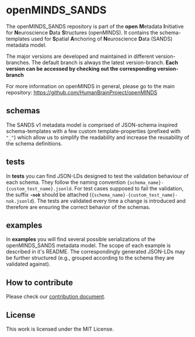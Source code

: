 # openMINDS_SANDS

The openMINDS_SANDS repository is part of the **open** **M**etadata **I**nitiative for **N**euroscience **D**ata **S**tructures (openMINDS). It contains the 
schema-templates used for **S**patial **A**nchoring of **N**euroscience **D**ata (SANDS) metadata model.

The major versions are developed and maintained in different version-branches. The default branch is always the latest version-branch. **Each version can be accessed by checking out the corresponding version-branch**

For more information on openMINDS in general, please go to the main repository: https://github.com/HumanBrainProject/openMINDS

## schemas
The SANDS v1 metadata model is comprised of JSON-schema inspired schema-templates with a few custom template-properties (prefixed with `"_"`) which allow us to simplify the readability and increase the reusability of the schema definitions.

## tests
In **tests** you can find JSON-LDs designed to test the validation behaviour of each schema. They follow the naming convention `{schema_name}-{custom_test_name}.jsonld`. For test cases supposed to fail the validation, the suffix **`-nok`** should be attached (`{schema_name}-{custom_test_name}-nok.jsonld`). The tests are validated every time a change is introduced and therefore are ensuring the correct behavior of the schemas.

## examples
In **examples** you will find several possible serializations of the openMINDS_SANDS metadata model. The scope of each example is described in it's README. The correspondingly generated JSON-LDs may be further structured (e.g., grouped according to the schema they are validated against).

## How to contribute
Please check our [contribution document](./CONTRIBUTING.md).

## License
This work is licensed under the MIT License.
